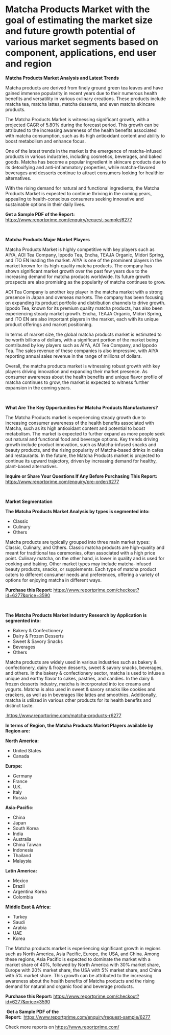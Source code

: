 <p><h1>Matcha Products Market with the goal of estimating the market size and future growth potential of various market segments based on component, applications, end user and region</h1></p><p><strong>Matcha Products Market Analysis and Latest Trends</strong></p>
<p><p>Matcha products are derived from finely ground green tea leaves and have gained immense popularity in recent years due to their numerous health benefits and versatility in various culinary creations. These products include matcha tea, matcha lattes, matcha desserts, and even matcha skincare products.</p><p>The Matcha Products Market is witnessing significant growth, with a projected CAGR of 5.80% during the forecast period. This growth can be attributed to the increasing awareness of the health benefits associated with matcha consumption, such as its high antioxidant content and ability to boost metabolism and enhance focus.</p><p>One of the latest trends in the market is the emergence of matcha-infused products in various industries, including cosmetics, beverages, and baked goods. Matcha has become a popular ingredient in skincare products due to its detoxifying and anti-inflammatory properties, while matcha-flavored beverages and desserts continue to attract consumers looking for healthier alternatives.</p><p>With the rising demand for natural and functional ingredients, the Matcha Products Market is expected to continue thriving in the coming years, appealing to health-conscious consumers seeking innovative and sustainable options in their daily lives.</p></p>
<p><strong>Get a Sample PDF of the Report:&nbsp;</strong> <a href="https://www.reportprime.com/enquiry/request-sample/6277">https://www.reportprime.com/enquiry/request-sample/6277</a></p>
<p>&nbsp;</p>
<p><strong>Matcha Products Major Market Players</strong></p>
<p><p>Matcha Products Market is highly competitive with key players such as AIYA, AOI Tea Company, Ippodo Tea, Encha, TEAJA Organic, Midori Spring, and ITO EN leading the market. AIYA is one of the prominent players in the market known for its high-quality matcha products. The company has shown significant market growth over the past few years due to the increasing demand for matcha products worldwide. Its future growth prospects are also promising as the popularity of matcha continues to grow.</p><p>AOI Tea Company is another key player in the matcha market with a strong presence in Japan and overseas markets. The company has been focusing on expanding its product portfolio and distribution channels to drive growth. Ippodo Tea, known for its premium quality matcha products, has also been experiencing steady market growth. Encha, TEAJA Organic, Midori Spring, and ITO EN are also important players in the market, each with its unique product offerings and market positioning.</p><p>In terms of market size, the global matcha products market is estimated to be worth billions of dollars, with a significant portion of the market being contributed by key players such as AIYA, AOI Tea Company, and Ippodo Tea. The sales revenue of these companies is also impressive, with AIYA reporting annual sales revenue in the range of millions of dollars.</p><p>Overall, the matcha products market is witnessing robust growth with key players driving innovation and expanding their market presence. As consumer awareness about the health benefits and unique flavor profile of matcha continues to grow, the market is expected to witness further expansion in the coming years.</p></p>
<p>&nbsp;</p>
<p><strong>What Are The Key Opportunities For Matcha Products Manufacturers?</strong></p>
<p><p>The Matcha Products market is experiencing steady growth due to increasing consumer awareness of the health benefits associated with Matcha, such as its high antioxidant content and potential to boost metabolism. The market is expected to further expand as more people seek out natural and functional food and beverage options. Key trends driving growth include product innovation, such as Matcha-infused snacks and beauty products, and the rising popularity of Matcha-based drinks in cafes and restaurants. In the future, the Matcha Products market is projected to continue its upward trajectory, driven by increasing demand for healthy, plant-based alternatives.</p></p>
<p><strong>Inquire or Share Your Questions If Any Before Purchasing This Report:</strong> <a href="https://www.reportprime.com/enquiry/pre-order/6277">https://www.reportprime.com/enquiry/pre-order/6277</a></p>
<p>&nbsp;</p>
<p><strong>Market Segmentation</strong></p>
<p><strong>The Matcha Products Market Analysis by types is segmented into:</strong></p>
<p><ul><li>Classic</li><li>Culinary</li><li>Others</li></ul></p>
<p><p>Matcha products are typically grouped into three main market types: Classic, Culinary, and Others. Classic matcha products are high-quality and meant for traditional tea ceremonies, often associated with a high price point. Culinary matcha, on the other hand, is lower in quality and is used for cooking and baking. Other market types may include matcha-infused beauty products, snacks, or supplements. Each type of matcha product caters to different consumer needs and preferences, offering a variety of options for enjoying matcha in different ways.</p></p>
<p><strong>Purchase this Report:&nbsp;</strong><a href="https://www.reportprime.com/checkout?id=6277&price=3590">https://www.reportprime.com/checkout?id=6277&price=3590</a></p>
<p>&nbsp;</p>
<p><strong>The Matcha Products Market Industry Research by Application is segmented into:</strong></p>
<p><ul><li>Bakery & Confectionery</li><li>Dairy & Frozen Desserts</li><li>Sweet & Savory Snacks</li><li>Beverages</li><li>Others</li></ul></p>
<p><p>Matcha products are widely used in various industries such as bakery & confectionery, dairy & frozen desserts, sweet & savory snacks, beverages, and others. In the bakery & confectionery sector, matcha is used to infuse a unique and earthy flavor to cakes, pastries, and candies. In the dairy & frozen desserts industry, matcha is incorporated into ice creams and yogurts. Matcha is also used in sweet & savory snacks like cookies and crackers, as well as in beverages like lattes and smoothies. Additionally, matcha is utilized in various other products for its health benefits and distinct taste.</p></p>
<p><a href="https://www.reportprime.com/matcha-products-r6277">&nbsp;https://www.reportprime.com/matcha-products-r6277</a></p>
<p><strong>In terms of Region, the Matcha Products Market Players available by Region are:</strong></p>
<p>
    <p> <strong> North America: </strong>
        <ul>
            <li>United States</li>
            <li>Canada</li>
        </ul>
        </p> 
    <p> <strong> Europe: </strong>
        <ul>
            <li>Germany</li>
            <li>France</li>
            <li>U.K.</li>
            <li>Italy</li>
            <li>Russia</li>
        </ul>
        </p> 
    <p> <strong> Asia-Pacific: </strong>
        <ul>
            <li>China</li>
            <li>Japan</li>
            <li>South Korea</li>
            <li>India</li>
            <li>Australia</li>
            <li>China Taiwan</li>
            <li>Indonesia</li>
            <li>Thailand</li>
            <li>Malaysia</li>
        </ul>
        </p> 
    <p> <strong> Latin America: </strong>
        <ul>
            <li>Mexico</li>
            <li>Brazil</li>
            <li>Argentina Korea</li>
            <li>Colombia</li>
        </ul>
        </p> 
    <p> <strong> Middle East & Africa: </strong>
        <ul>
            <li>Turkey</li>
            <li>Saudi</li>
            <li>Arabia</li>
            <li>UAE</li>
            <li>Korea</li>
        </ul>
    </p>
    </p>
<p><p>The Matcha products market is experiencing significant growth in regions such as North America, Asia Pacific, Europe, the USA, and China. Among these regions, Asia Pacific is expected to dominate the market with a market share of 40%, followed by North America with 30% market share, Europe with 20% market share, the USA with 5% market share, and China with 5% market share. This growth can be attributed to the increasing awareness about the health benefits of Matcha products and the rising demand for natural and organic food and beverage products.</p></p>
<p><strong>Purchase this Report: </strong><a href="https://www.reportprime.com/checkout?id=6277&price=3590">https://www.reportprime.com/checkout?id=6277&price=3590</a></p>
<p>&nbsp;<strong>Get a Sample PDF of the Report:&nbsp;&nbsp;</strong><a href="https://www.reportprime.com/enquiry/request-sample/6277">https://www.reportprime.com/enquiry/request-sample/6277</a></p>
<p><strong></strong></p>
<p>Check more reports on <a href="https://www.reportprime.com/">https://www.reportprime.com/</a></p>
